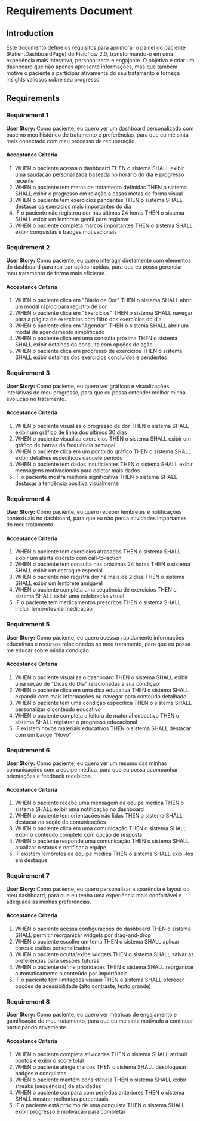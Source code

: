 # Requirements Document

## Introduction

Este documento define os requisitos para aprimorar o painel do paciente (PatientDashboardPage) do Fisioflow 2.0, transformando-o em uma experiência mais interativa, personalizada e engajante. O objetivo é criar um dashboard que não apenas apresente informações, mas que também motive o paciente a participar ativamente do seu tratamento e forneça insights valiosos sobre seu progresso.

## Requirements

### Requirement 1

**User Story:** Como paciente, eu quero ver um dashboard personalizado com base no meu histórico de tratamento e preferências, para que eu me sinta mais conectado com meu processo de recuperação.

#### Acceptance Criteria

1. WHEN o paciente acessa o dashboard THEN o sistema SHALL exibir uma saudação personalizada baseada no horário do dia e progresso recente
2. WHEN o paciente tem metas de tratamento definidas THEN o sistema SHALL exibir o progresso em relação a essas metas de forma visual
3. WHEN o paciente tem exercícios pendentes THEN o sistema SHALL destacar os exercícios mais importantes do dia
4. IF o paciente não registrou dor nas últimas 24 horas THEN o sistema SHALL exibir um lembrete gentil para registrar
5. WHEN o paciente completa marcos importantes THEN o sistema SHALL exibir conquistas e badges motivacionais

### Requirement 2

**User Story:** Como paciente, eu quero interagir diretamente com elementos do dashboard para realizar ações rápidas, para que eu possa gerenciar meu tratamento de forma mais eficiente.

#### Acceptance Criteria

1. WHEN o paciente clica em "Diário de Dor" THEN o sistema SHALL abrir um modal rápido para registro de dor
2. WHEN o paciente clica em "Exercícios" THEN o sistema SHALL navegar para a página de exercícios com filtro dos exercícios do dia
3. WHEN o paciente clica em "Agendar" THEN o sistema SHALL abrir um modal de agendamento simplificado
4. WHEN o paciente clica em uma consulta próxima THEN o sistema SHALL exibir detalhes da consulta com opções de ação
5. WHEN o paciente clica em progresso de exercícios THEN o sistema SHALL exibir detalhes dos exercícios concluídos e pendentes

### Requirement 3

**User Story:** Como paciente, eu quero ver gráficos e visualizações interativas do meu progresso, para que eu possa entender melhor minha evolução no tratamento.

#### Acceptance Criteria

1. WHEN o paciente visualiza o progresso de dor THEN o sistema SHALL exibir um gráfico de linha dos últimos 30 dias
2. WHEN o paciente visualiza exercícios THEN o sistema SHALL exibir um gráfico de barras da frequência semanal
3. WHEN o paciente clica em um ponto do gráfico THEN o sistema SHALL exibir detalhes específicos daquele período
4. WHEN o paciente tem dados insuficientes THEN o sistema SHALL exibir mensagens motivacionais para coletar mais dados
5. IF o paciente mostra melhora significativa THEN o sistema SHALL destacar a tendência positiva visualmente

### Requirement 4

**User Story:** Como paciente, eu quero receber lembretes e notificações contextuais no dashboard, para que eu não perca atividades importantes do meu tratamento.

#### Acceptance Criteria

1. WHEN o paciente tem exercícios atrasados THEN o sistema SHALL exibir um alerta discreto com call-to-action
2. WHEN o paciente tem consulta nas próximas 24 horas THEN o sistema SHALL exibir um destaque especial
3. WHEN o paciente não registra dor há mais de 2 dias THEN o sistema SHALL exibir um lembrete amigável
4. WHEN o paciente completa uma sequência de exercícios THEN o sistema SHALL exibir uma celebração visual
5. IF o paciente tem medicamentos prescritos THEN o sistema SHALL incluir lembretes de medicação

### Requirement 5

**User Story:** Como paciente, eu quero acessar rapidamente informações educativas e recursos relacionados ao meu tratamento, para que eu possa me educar sobre minha condição.

#### Acceptance Criteria

1. WHEN o paciente visualiza o dashboard THEN o sistema SHALL exibir uma seção de "Dicas do Dia" relacionadas à sua condição
2. WHEN o paciente clica em uma dica educativa THEN o sistema SHALL expandir com mais informações ou navegar para conteúdo detalhado
3. WHEN o paciente tem uma condição específica THEN o sistema SHALL personalizar o conteúdo educativo
4. WHEN o paciente completa a leitura de material educativo THEN o sistema SHALL registrar o progresso educacional
5. IF existem novos materiais educativos THEN o sistema SHALL destacar com um badge "Novo"

### Requirement 6

**User Story:** Como paciente, eu quero ver um resumo das minhas comunicações com a equipe médica, para que eu possa acompanhar orientações e feedback recebidos.

#### Acceptance Criteria

1. WHEN o paciente recebe uma mensagem da equipe médica THEN o sistema SHALL exibir uma notificação no dashboard
2. WHEN o paciente tem orientações não lidas THEN o sistema SHALL destacar na seção de comunicações
3. WHEN o paciente clica em uma comunicação THEN o sistema SHALL exibir o conteúdo completo com opção de resposta
4. WHEN o paciente responde uma comunicação THEN o sistema SHALL atualizar o status e notificar a equipe
5. IF existem lembretes da equipe médica THEN o sistema SHALL exibi-los em destaque

### Requirement 7

**User Story:** Como paciente, eu quero personalizar a aparência e layout do meu dashboard, para que eu tenha uma experiência mais confortável e adequada às minhas preferências.

#### Acceptance Criteria

1. WHEN o paciente acessa configurações do dashboard THEN o sistema SHALL permitir reorganizar widgets por drag-and-drop
2. WHEN o paciente escolhe um tema THEN o sistema SHALL aplicar cores e estilos personalizados
3. WHEN o paciente oculta/exibe widgets THEN o sistema SHALL salvar as preferências para sessões futuras
4. WHEN o paciente define prioridades THEN o sistema SHALL reorganizar automaticamente o conteúdo por importância
5. IF o paciente tem limitações visuais THEN o sistema SHALL oferecer opções de acessibilidade (alto contraste, texto grande)

### Requirement 8

**User Story:** Como paciente, eu quero ver métricas de engajamento e gamificação do meu tratamento, para que eu me sinta motivado a continuar participando ativamente.

#### Acceptance Criteria

1. WHEN o paciente completa atividades THEN o sistema SHALL atribuir pontos e exibir o score total
2. WHEN o paciente atinge marcos THEN o sistema SHALL desbloquear badges e conquistas
3. WHEN o paciente mantém consistência THEN o sistema SHALL exibir streaks (sequências) de atividades
4. WHEN o paciente compara com períodos anteriores THEN o sistema SHALL mostrar melhorias percentuais
5. IF o paciente está próximo de uma conquista THEN o sistema SHALL exibir progresso e motivação para completar